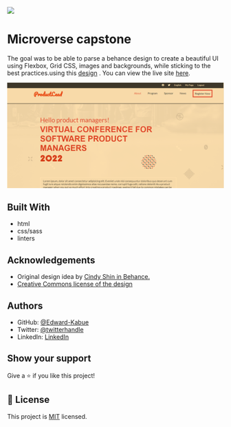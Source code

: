![](https://img.shields.io/badge/Microverse-blueviolet)

# Microverse capstone

The goal was to be able to parse a behance design to create a beautiful UI using Flexbox, Grid CSS, images and backgrounds, while sticking to the best practices.using this [design](https://www.behance.net/gallery/29845175/CC-Global-Summit-2015) . You can view the live site [here](https://capstone-xi.vercel.app/).

![the design](/css/assets/product.png)


## Built With

- html
- css/sass
- linters

## Acknowledgements
- Original design idea by [Cindy Shin in Behance.](https://www.behance.net/adagio07)
- [Creative Commons license of the design](https://creativecommons.org/licenses/by-nc/4.0/)
## Authors


- GitHub: [@Edward-Kabue](https://github.com/Edward-Kabue)
- Twitter: [@twitterhandle](https://twitter.com/twitterhandle)
- LinkedIn: [LinkedIn](https://linkedin.com/in/linkedinhandle)

## Show your support

Give a ⭐️ if you like this project!

## 📝 License

This project is [MIT](./MIT.md) licensed.

